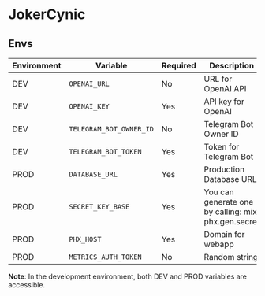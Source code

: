 # JokerCynic

## Envs

| Environment | Variable                | Required | Description                                         |
|-------------|-------------------------|----------|-----------------------------------------------------|
| DEV         | `OPENAI_URL`            | No       | URL for OpenAI API                                  |
| DEV         | `OPENAI_KEY`            | Yes      | API key for OpenAI                                  |
| DEV         | `TELEGRAM_BOT_OWNER_ID` | No       | Telegram Bot Owner ID                               |
| DEV         | `TELEGRAM_BOT_TOKEN`    | Yes      | Token for Telegram Bot                              |
| PROD        | `DATABASE_URL`          | Yes      | Production Database URL                             |
| PROD        | `SECRET_KEY_BASE`       | Yes      | You can generate one by calling: mix phx.gen.secret |
| PROD        | `PHX_HOST`              | Yes      | Domain for webapp                                   |
| PROD        | `METRICS_AUTH_TOKEN`    | No       | Random string                                       |

**Note**: In the development environment, both DEV and PROD variables are accessible.

